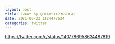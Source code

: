 ```yaml
--- 
layout: post 
title: Tweet by @Onamiss23893191 
date: 2021-06-23 1624477634 
categories: twitter 
--- 
```

https://twitter.com/o/status/1407786958634487819